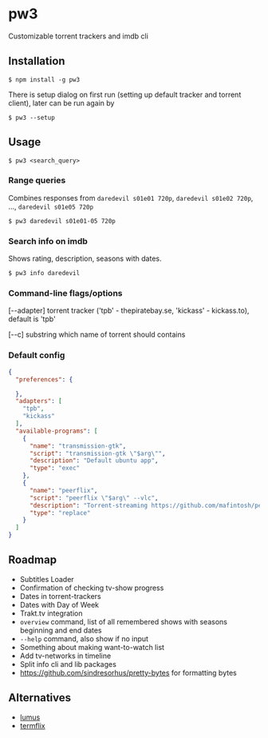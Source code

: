 # pw3

Customizable torrent trackers and imdb cli

## Installation

```
$ npm install -g pw3
```

There is setup dialog on first run (setting up default tracker and torrent client), later can be run again by

```
$ pw3 --setup
```

## Usage

```
$ pw3 <search_query>
```

### Range queries

Combines responses from `daredevil s01e01 720p`, `daredevil s01e02 720p`, ..., `daredevil s01e05 720p`

```
$ pw3 daredevil s01e01-05 720p
```

### Search info on imdb

Shows rating, description, seasons with dates.

```
$ pw3 info daredevil
```

### Command-line flags/options

[--adapter]  torrent tracker ('tpb' - thepiratebay.se, 'kickass' - kickass.to), default is 'tpb'

[--c] substring which name of torrent should contains

### Default config

```json
{
  "preferences": {

  },
  "adapters": [
    "tpb",
    "kickass"
  ],
  "available-programs": [
    {
      "name": "transmission-gtk",
      "script": "transmission-gtk \"$arg\"",
      "description": "Default ubuntu app",
      "type": "exec"
    },
    {
      "name": "peerflix",
      "script": "peerflix \"$arg\" --vlc",
      "description": "Torrent-streaming https://github.com/mafintosh/peerflix",
      "type": "replace"
    }
  ]
}
```

## Roadmap

- Subtitles Loader
- Confirmation of checking tv-show progress
- Dates in torrent-trackers
- Dates with Day of Week
- Trakt.tv integration
- `overview` command, list of all remembered shows with seasons beginning and end dates
- `--help` command, also show if no input
- Something about making want-to-watch list
- Add tv-networks in timeline
- Split info cli and lib packages
- https://github.com/sindresorhus/pretty-bytes for formatting bytes

## Alternatives

- [lumus](https://github.com/ziacik/lumus)
- [termflix](https://github.com/asarode/termflix)

